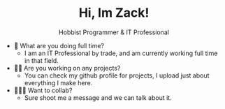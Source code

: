 # <h1 align='center'>Hi, Im Zack!</h1><p align='center'>Hobbist Programmer & IT Professional</p>

- 🏢 What are you doing full time? 
  - I am an IT Professional by trade, and am currently working full time in that field.
- 👨‍💻 Are you working on any projects?
  - You can check my github profile for projects, I upload just about everything I make here.
- 🧑‍🤝‍🧑 Want to collab?
  - Sure shoot me a message and we can talk about it.

